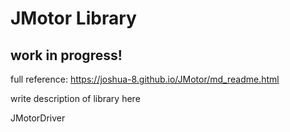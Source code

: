# JMotor Library

## work in progress!

full reference: https://joshua-8.github.io/JMotor/md_readme.html

write description of library here

JMotorDriver


